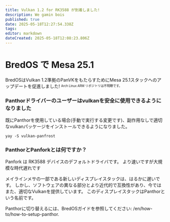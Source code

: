 ```yaml
---
title: Vulkan 1.2 for RK3588 が到着しました!
description: We gamin bois
published: true
date: 2025-05-18T12:27:54.338Z
tags:
editor: markdown
dateCreated: 2025-05-18T12:08:23.806Z
---
```


# BredOS で Mesa 25.1

BredOSはVulkan 1.2準拠のPanVKをもたらすためにMesa 25.1スタックへのアップデートを促進しました! <sup><sub>Arch Linux ARM リポジトリは不明瞭です。</sub></sup></sup></sup>

### Panthorドライバーのユーザーはvulkanを安全に使用できるようになりました

既にPanthorを使用している場合(手動で実行する変更です)、副作用なしで適切なvulkanパッケージをインストールできるようになりました。

```
yay -S vulkan-panfrost
```

### PanthorとPanforkとは何ですか？

Panfork は RK3588 デバイスのデフォルトドライバです。
より速いですが大規模な時代遅れです

メイラインメサの一部である新しいディスプレイスタックは、はるかに遅いです。 しかし、ソフトウェアの異なる部分とより近代的で互換性があり、今ではまた、適切なVulkanを提供しています。
このディスプレイスタックはPanthorという名前です。

Panthorに切り替えるには、BredOSガイドを参照してください:
/en/how-to/how-to-setup-panthor.